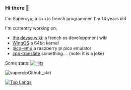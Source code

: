 ### Hi there 👋
I'm Supercyp, a c++/c french programmer. I'm 14 years old 

I'm currentry working on:
- [the devse wiki](https://devse.wiki/): a french os developpment wiki
- [WingOS](https://github.com/Supercip971/WingOS_x64) a 64bit kernel
- [pico-emu](https://github.com/Supercip971/pico-emu) a raspberry pi pico emulator
- [cpp-translate](https://github.com/Supercip971/Cpp-Translate) something.... (note: it is a joke)

Some stats:
[![Hits](https://hits.seeyoufarm.com/api/count/incr/badge.svg?url=https%3A%2F%2Fgithub.com%2FSupercip971&count_bg=%2379C83D&title_bg=%23555555&icon=&icon_color=%23E7E7E7&title=hits&edge_flat=false)](https://hits.seeyoufarm.com)

![supercipGithub_stat](https://github-readme-stats.vercel.app/api?username=Supercip971&hide=issues&show_icons=true)

[![Top Langs](https://github-readme-stats.vercel.app/api/top-langs/?username=Supercip971)](https://github.com/anuraghazra/github-readme-stats)
